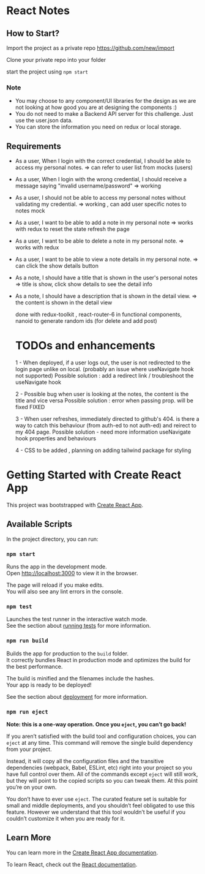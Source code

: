 # React Notes

## How to Start?
Import the project as a private repo https://github.com/new/import 

Clone your private repo into your folder

start the project using `npm start`

### Note
- You may choose to any component/UI libraries for the design as we are not looking at how good you are at designing the components :)
- You do not need to make a Backend API server for this challenge. Just use the user.json data.
- You can store the information you need on redux or local storage.

## Requirements
- As a user, When I login with the correct credential, I should be able to access my personal notes.
  => can refer to user list from mocks (users)
- As a user, When I login with the wrong credential, I should receive a message saying "invalid username/password"
  => working
- As a user, I should not be able to access my personal notes without validating my credential.
  => working , can add user specific notes to notes mock
- As a user, I want to be able to add a note in my personal note
  => works with redux to reset the state refresh the page
- As a user, I want to be able to delete a note in my personal note.
  => works with redux
- As a user, I want to be able to view a note details in my personal note.
  => can click the show details button
- As a note, I should have a title that is shown in the user's personal notes
  => title is show, click show details to see the detail info
- As a note, I should have a description that is shown in the detail view.
  => the content is shown in the detail view

  done with redux-toolkit , react-router-6 in functional components, nanoid to generate random ids (for delete and add post)

  # TODOs and enhancements
  1 - When deployed, if a user logs out, the user is not redirected to the login page unlike on local. (probably an issue where useNavigate hook not supported) 
  Possible solution : add a redirect link / troubleshoot the useNavigate hook

  2 - Possible bug when user is looking at the notes, the content is the title and vice versa
  Possible solution : error when passing prop. will be fixed 
  FIXED

  3 - When user refreshes, immediately directed to github's 404. is there a way to catch this behaviour (from auth-ed to not auth-ed) and reirect to my 404 page. 
  Possible solution - need more information useNavigate hook properties and behaviours

  4 - CSS to be added , planning on adding tailwind package for styling


# Getting Started with Create React App

This project was bootstrapped with [Create React App](https://github.com/facebook/create-react-app).

## Available Scripts

In the project directory, you can run:

### `npm start`

Runs the app in the development mode.\
Open [http://localhost:3000](http://localhost:3000) to view it in the browser.

The page will reload if you make edits.\
You will also see any lint errors in the console.

### `npm test`

Launches the test runner in the interactive watch mode.\
See the section about [running tests](https://facebook.github.io/create-react-app/docs/running-tests) for more information.

### `npm run build`

Builds the app for production to the `build` folder.\
It correctly bundles React in production mode and optimizes the build for the best performance.

The build is minified and the filenames include the hashes.\
Your app is ready to be deployed!

See the section about [deployment](https://facebook.github.io/create-react-app/docs/deployment) for more information.

### `npm run eject`

**Note: this is a one-way operation. Once you `eject`, you can’t go back!**

If you aren’t satisfied with the build tool and configuration choices, you can `eject` at any time. This command will remove the single build dependency from your project.

Instead, it will copy all the configuration files and the transitive dependencies (webpack, Babel, ESLint, etc) right into your project so you have full control over them. All of the commands except `eject` will still work, but they will point to the copied scripts so you can tweak them. At this point you’re on your own.

You don’t have to ever use `eject`. The curated feature set is suitable for small and middle deployments, and you shouldn’t feel obligated to use this feature. However we understand that this tool wouldn’t be useful if you couldn’t customize it when you are ready for it.

## Learn More

You can learn more in the [Create React App documentation](https://facebook.github.io/create-react-app/docs/getting-started).

To learn React, check out the [React documentation](https://reactjs.org/).
